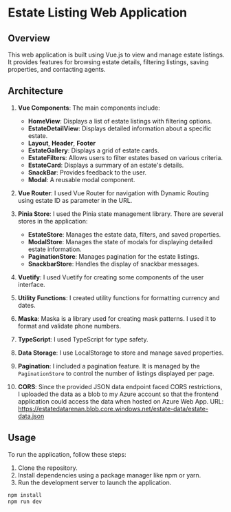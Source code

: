 # Estate Listing Web Application

## Overview

This web application is built using Vue.js to view and manage estate listings. It provides features for browsing estate details, filtering listings, saving properties, and contacting agents.

## Architecture

1. **Vue Components**: The main components include:

   - **HomeView**: Displays a list of estate listings with filtering options.
   - **EstateDetailView**: Displays detailed information about a specific estate.
   - **Layout**, **Header**, **Footer**
   - **EstateGallery**: Displays a grid of estate cards.
   - **EstateFilters**: Allows users to filter estates based on various criteria.
   - **EstateCard**: Displays a summary of an estate's details.
   - **SnackBar**: Provides feedback to the user.
   - **Modal**: A reusable modal component.

2. **Vue Router**: I used Vue Router for navigation with Dynamic Routing using estate ID as parameter in the URL.

3. **Pinia Store**: I used the Pinia state management library. There are several stores in the application:

   - **EstateStore**: Manages the estate data, filters, and saved properties.
   - **ModalStore**: Manages the state of modals for displaying detailed estate information.
   - **PaginationStore**: Manages pagination for the estate listings.
   - **SnackbarStore**: Handles the display of snackbar messages.

4. **Vuetify**: I used Vuetify for creating some components of the user interface.

5. **Utility Functions**: I created utility functions for formatting currency and dates.

6. **Maska**: Maska is a library used for creating mask patterns. I used it to format and validate phone numbers.

7. **TypeScript**: I used TypeScript for type safety.

8. **Data Storage**: I use LocalStorage to store and manage saved properties.

9. **Pagination**: I included a pagination feature. It is managed by the `PaginationStore` to control the number of listings displayed per page.

10. **CORS**: Since the provided JSON data endpoint faced CORS restrictions, I uploaded the data as a blob to my Azure account so that the frontend application could access the data when hosted on Azure Web App. 
URL: https://estatedatarenan.blob.core.windows.net/estate-data/estate-data.json

## Usage

To run the application, follow these steps:

1. Clone the repository.
2. Install dependencies using a package manager like npm or yarn.
3. Run the development server to launch the application.

```bash
npm install
npm run dev
```
